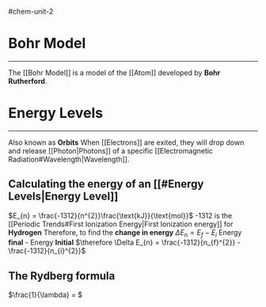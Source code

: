 #chem-unit-2
# Bohr Model
---
The [[Bohr Model]] is a model of the [[Atom]] developed by **Bohr Rutherford**.

# Energy Levels
---
Also known as **Orbits**
When [[Electrons]] are exited, they will drop down and release [[Photon|Photons]] of a specific [[Electromagnetic Radiation#Wavelength|Wavelength]]. 
## Calculating the energy of an [[#Energy Levels|Energy Level]]
$E_{n} = \frac{-1312}{n^{2}}\frac{\text{kJ}}{\text{mol}}$
-1312 is the [[Periodic Trends#First Ionization Energy|First Ionization energy]] for **Hydrogen**
Therefore, to find the **change in energy**
$\Delta E_{n} = E_{f} - E_{i}$ Energy **final** - Energy **Initial**
$\therefore \Delta E_{n} = \frac{-1312}{n_{f}^{2}} - \frac{-1312}{n_{i}^{2}}$ 
## The Rydberg formula
$\frac{1}{\lambda} = $